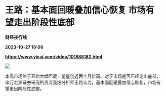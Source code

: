 # 王路：基本面回暖叠加信心恢复 市场有望走出阶段性底部
**财经夜行线**

**2023-10-27 16:06**

**https://www.yicai.com/video/101888182.html**

![](http://imgcdn.yicai.com/vms-new/2023/10/f1db443863cb8a424f244f48896411f6_rstt.jpg) 

本周市场终于开始大幅回暖，量能创近两个月新高。对于市场是否已经走出底部，申万宏源证券研究所资深高级分析师王路认为，基本面回暖叠加信心恢复，市场有望走出阶段性底部。
